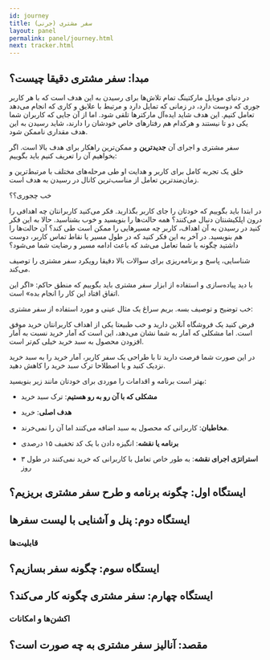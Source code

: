 ```yaml
---
id: journey
title: سفر مشتری (جرنی)
layout: panel
permalink: panel/journey.html
next: tracker.html
---
```



## مبدا: سفر مشتری دقیقا چیست؟

در دنیای موبایل مارکتینگ تمام تلاش‌ها برای رسیدن به این هدف است که با هر کاربر جوری که دوست دارد، در زمانی که تمایل دارد و مرتبط با علایق و کاری که انجام می‌دهد تعامل کنیم. این هدف شاید ایده‌آل‌ مارکترها تلقی شود. اما از آن جایی که کاربران شما یکی دو تا نیستند و هرکدام هم رفتارهای خاص خودشان را دارند، شاید رسیدن به این هدف مقداری ناممکن  شود.


سفر مشتری و اجرای آن **جدیدترین** و ممکن‌ترین راهکار برای هدف بالا است. اگر بخواهیم آن را تعریف کنیم باید بگوییم:

 خلق یک تجربه کامل برای کاربر و هدایت او طی مرحله‌های مختلف با مرتبط‌ترین و زمان‌مندترین تعامل از مناسب‌ترین کانال در رسیدن به هدف است.

خب چجوری؟؟

در ابتدا باید بگوییم که خودتان را جای کاربر بگذارید. فکر می‌کنید کاربرانتان چه اهدافی را درون اپلکیشنتان دنبال می‌کنند؟ همه حالت‌ها را بنویسید و خوب بشناسید. حالا به این فکر کنید در رسیدن به آن اهداف، کاربر چه مسیرهایی را ممکن است طی کند؟ آن حالت‌ها را هم بنویسید. در آخر به این فکر کنید که در طول مسیر یا نقاط تماس کاربر، دوست داشتید چگونه با شما تعامل می‌شد که باعث ادامه مسیر و رضایت شما می‌شود؟

شناسایی، پاسخ و برنامه‌ریزی برای سوالات بالا دقیقا رویکرد سفر مشتری را توصیف می‌کند.

با دید پیاده‌سازی و استفاده از ابزار سفر مشتری باید بگوییم که منطق حاکم: «اگر این اتفاق افتاد این کار را انجام بده» است.

خب توضیح و توصیف بسه. بریم سراغ یک مثال عینی و مورد استفاده از سفر مشتری:

فرض کنید یک فروشگاه آنلاین دارید و خب طبیعتا یکی از اهداف کاربرانتان خرید موفق است. اما مشکلی که آمار به شما نشان می‌دهد، این است که آمار خرید نسبت به آمار افزودن محصول به سبد خرید خیلی کم‌تر است. 

در این صورت شما فرصت دارید تا با طراحی یک سفر کاربر، آمار خرید را به سبد خرید نزدیک کنید و یا اصطلاحا ترک سبد خرید را کاهش دهید.

بهتر است برنامه و اقدامات را موردی برای خودتان مانند زیر بنویسید:

- **مشکلی که با آن رو به رو هستیم**: ترک سبد خرید

- **هدف اصلی**: خرید

- **مخاطبان**: کاربرانی که محصول به سبد اضافه می‌کنند اما آن را نمی‌خرند.

- **برنامه یا نقشه**: انگیزه دادن با یک کد تخفیف ۱۵ درصدی

- **استراتژی اجرای نقشه**: به طور خاص تعامل با کاربرانی که خرید نمی‌کنند در طول ۳ روز


## ایستگاه اول: چگونه برنامه و طرح سفر مشتری بریزیم؟


## ایستگاه دوم: پنل و آشنایی با لیست سفرها

### قابلیت‌ها

## ایستگاه سوم: چگونه سفر بسازیم؟

## ایستگاه چهارم: سفر مشتری چگونه کار می‌کند؟

### اکشن‌ها و امکانات

## مقصد: آنالیز سفر مشتری به چه صورت است؟
